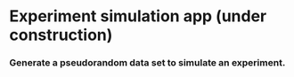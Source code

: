 # Experiment simulation app (under construction)
### Generate a pseudorandom data set to simulate an experiment.


